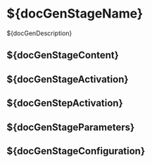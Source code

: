 # ${docGenStageName}

${docGenDescription}

## ${docGenStageContent}

## ${docGenStageActivation}

## ${docGenStepActivation}

## ${docGenStageParameters}

## ${docGenStageConfiguration}
